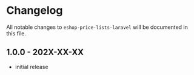 # Changelog

All notable changes to `eshop-price-lists-laravel` will be documented in this file.

## 1.0.0 - 202X-XX-XX

- initial release
